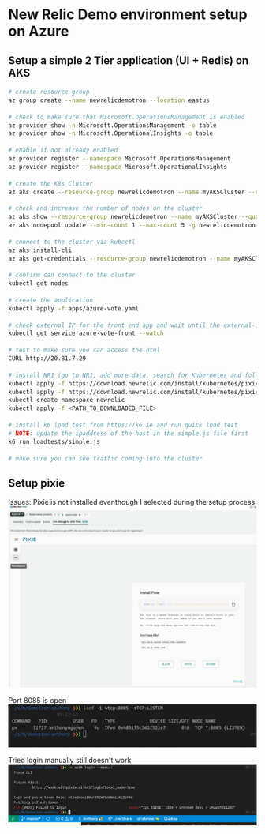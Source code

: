 # New Relic Demo environment setup on Azure

## Setup a simple 2 Tier application (UI + Redis) on AKS
```bash
# create resource group
az group create --name newrelicdemotron --location eastus

# check to make sure that Microsoft.OperationsManagement is enabled
az provider show -n Microsoft.OperationsManagement -o table
az provider show -n Microsoft.OperationalInsights -o table

# enable if not already enabled
az provider register --namespace Microsoft.OperationsManagement
az provider register --namespace Microsoft.OperationalInsights

# create the K8s Cluster
az aks create --resource-group newrelicdemotron --name myAKSCluster --node-count 1 --enable-addons monitoring,http_application_routing --generate-ssh-keys --enable-rbac

# check and increase the number of nodes on the cluster
az aks show --resource-group newrelicdemotron --name myAKSCluster --query agentPoolProfiles
az aks nodepool update --min-count 1 --max-count 5 -g newrelicdemotron -n nodepool1 --cluster-name myAKSCluster --enable-cluster-autoscaler

# connect to the cluster via kubectl
az aks install-cli
az aks get-credentials --resource-group newrelicdemotron --name myAKSCluster

# confirm can connect to the cluster
kubectl get nodes

# create the application
kubectl apply -f apps/azure-vote.yaml

# check external IP for the front end app and wait until the external-ip is on
kubectl get service azure-vote-front --watch

# test to make sure you can access the html
CURL http://20.81.7.29

# install NR1 (go to NR1, add more data, search for Kubernetes and follow the instructions and download the manifest file
kubectl apply -f https://download.newrelic.com/install/kubernetes/pixie/latest/px.dev_viziers.yaml
kubectl apply -f https://download.newrelic.com/install/kubernetes/pixie/latest/olm_crd.yaml
kubectl create namespace newrelic
kubectl apply -f <PATH_TO_DOWNLOADED_FILE>

# install k6 load test from https://k6.io and run quick load test
# NOTE: update the ipaddress of the host in the simple.js file first
k6 run loadtests/simple.js

# make sure you can see traffic coming into the cluster
```

## Setup pixie

Issues: Pixie is not installed eventhough I selected during the setup process
![](2021-12-22-18-07-10.png)

Port 8085 is open
![](2021-12-23-09-27-15.png)

Tried login manually still doesn't work
![](2021-12-23-09-25-21.png)
